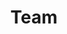 ---
title: "Team"
draft: false
# page title background image
bg_image: "images/backgrounds/page-title.jpg"
# meta description
description : "Sillito Environmental Consulting employs a team of vibrant staff with qualifications and experience ranging from the earth sciences, biology, engineering and chemistry, manufacturing and production to economics. This extensive background allows Sillito Environmental Consulting to draw on a wide range of professional knowledge in order to provide a well-informed, customised and efficient service to our clients."
---